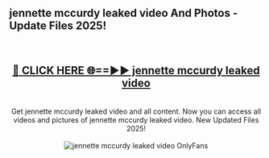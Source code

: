 <h2>jennette mccurdy leaked video And Photos - Update Files 2025!</h2>
<br>
<div align="center">
<h2><a href="https://betterlinks.top/A2PfLJ" rel="nofollow">🔴 CLICK HERE 🌐==►► jennette mccurdy leaked video</a></h2>
<br>
Get jennette mccurdy leaked video and all content. Now you can access all videos and pictures of jennette mccurdy leaked video. New Updated Files 2025!
<br>
<br>
<a href="https://betterlinks.top/A2PfLJ" rel="nofollow" data-target="animated-image.originalLink"><img src="https://i.imgur.com/dJHk4Zq.gif" alt="jennette mccurdy leaked video OnlyFans" style="max-width: 100%; display: inline-block;" data-target="animated-image.originalImage"></a>
</div>
<br>